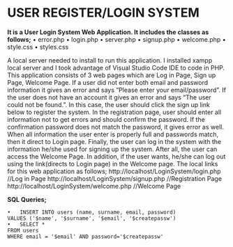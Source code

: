 # USER REGISTER/LOGIN SYSTEM
**It is a User Login System Web Application. It includes the classes as follows;**
•	error.php
•	login.php
•	server.php
•	signup.php
•	welcome.php
•	style.css
•	styles.css

A local server needed to install to run this application. I installed xampp local server and I took advantage of Visual Studio Code IDE to code in PHP. 
This application consists of 3 web pages which are Log in Page, Sign up Page, Welcome Page. If a user did not enter both email and password information it gives an error and says “Please enter your email/password”. If the user does not have an account it gives an error and says “The user could not be found.”. In this case, the user should click the sign up link below to register the system. In the registration page, user should enter all information not to get errors and should confirm the password. If the confirmation password does not match the password, it gives error as well. When all information the user enter is properly full and passwords match, then it direct to Login page. Finally, the user can log in the system with the information he/she used for signing up the system. After all, the user can access the Welcome Page. In addition, if the user wants, he/she can log out using the link(directs to Login page) in the Welcome page.
The local links for this web application as follows;
http://localhost/LoginSystem/login.php   //Log in Page
http://localhost/LoginSystem/signup.php  //Registration Page
http://localhost/LoginSystem/welcome.php  //Welcome Page

**SQL Queries;**
```
•	INSERT INTO users (name, surname, email, password)
VALUES ('$name', '$surname', '$email', '$createpassw')
•	SELECT * 
FROM users
WHERE email = '$email' AND password='$createpassw'
```
